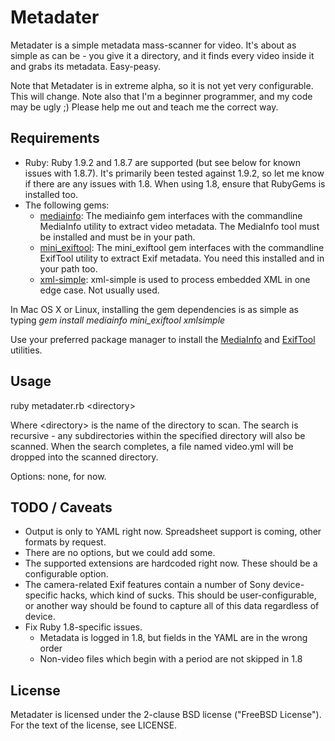 Metadater
=========

Metadater is a simple metadata mass-scanner for video. It's about as simple as can be - you give it a directory, and it finds every video inside it and grabs its metadata. Easy-peasy.

Note that Metadater is in extreme alpha, so it is not yet very configurable. This will change. Note also that I'm a beginner programmer, and my code may be ugly ;) Please help me out and teach me the correct way.

Requirements
------------

- Ruby:
  Ruby 1.9.2 and 1.8.7 are supported (but see below for known issues with 1.8.7). It's primarily been tested against 1.9.2, so let me know if there are any issues with 1.8. When using 1.8, ensure that RubyGems is installed too.
- The following gems:
  - [mediainfo](http://rubygems.org/gems/mediainfo):
    The mediainfo gem interfaces with the commandline MediaInfo utility to extract video metadata. The MediaInfo tool must be installed and must be in your path.
  - [mini\_exiftool](http://rubygems.org/gems/mini_exiftool):
    The mini\_exiftool gem interfaces with the commandline ExifTool utility to extract Exif metadata. You need this installed and in your path too.
  - [xml-simple](http://rubygems.org/gems/xml-simple):
    xml-simple is used to process embedded XML in one edge case. Not usually used.

In Mac OS X or Linux, installing the gem dependencies is as simple as typing *gem install mediainfo mini\_exiftool xmlsimple*

Use your preferred package manager to install the [MediaInfo](http://mediainfo.sourceforge.net/en) and [ExifTool](http://www.sno.phy.queensu.ca/~phil/exiftool/) utilities.

Usage
-----

ruby metadater.rb \<directory\>

Where \<directory\> is the name of the directory to scan. The search is recursive - any subdirectories within the specified directory will also be scanned. When the search completes, a file named video.yml will be dropped into the scanned directory.

Options: none, for now.

TODO / Caveats
--------------

- Output is only to YAML right now. Spreadsheet support is coming, other formats by request.
- There are no options, but we could add some.
- The supported extensions are hardcoded right now. These should be a configurable option.
- The camera-related Exif features contain a number of Sony device-specific hacks, which kind of sucks. This should be user-configurable, or another way should be found to capture all of this data regardless of device.
- Fix Ruby 1.8-specific issues.
  - Metadata is logged in 1.8, but fields in the YAML are in the wrong order
  - Non-video files which begin with a period are not skipped in 1.8

License
-------

Metadater is licensed under the 2-clause BSD license ("FreeBSD License"). For the text of the license, see LICENSE.
